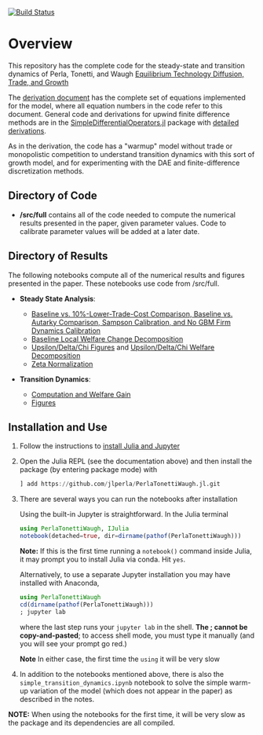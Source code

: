 [![Build Status](https://travis-ci.com/jlperla/PerlaTonettiWaugh.jl.svg?token=G6ge79qYLosYiRGJBp1G&branch=master)](https://travis-ci.com/jlperla/PerlaTonettiWaugh.jl)

# Overview

This repository has the complete code for the steady-state and transition dynamics of Perla, Tonetti, and Waugh [Equilibrium Technology Diffusion, Trade, and Growth](http://christophertonetti.com/files/papers/PerlaTonettiWaugh_DiffusionTradeAndGrowth.pdf)

The [derivation document](/docs/numerical_algorithm.pdf) has the complete set of equations implemented for the model, where all equation numbers in the code refer to this document.  General code and derivations for upwind finite difference methods are in the [SimpleDifferentialOperators.jl](https://github.com/QuantEcon/SimpleDifferentialOperators.jl) package with [detailed derivations](https://github.com/QuantEcon/SimpleDifferentialOperators.jl/releases/download/dev/discretized-differential-operator-derivation.pdf).

As in the derivation, the code has a "warmup" model without trade or monopolistic competition to understand transition dynamics with this sort of growth model, and for experimenting with the DAE and finite-difference discretization methods.

## Directory of Code
* **/src/full** contains all of the code needed to compute the numerical results presented in the paper, given parameter values. Code to calibrate parameter values will be added at a later date.

## Directory of Results
The following notebooks compute all of the numerical results and figures presented in the paper. These notebooks use code from /src/full.

* **Steady State Analysis**:
    * [Baseline vs. 10%-Lower-Trade-Cost Comparison, Baseline vs. Autarky Comparison, Sampson Calibration, and No GBM Firm Dynamics Calibration](SteadyState.ipynb)
    * [Baseline Local Welfare Change Decomposition](WelfareChangeDecomposition.ipynb)
    * [Upsilon/Delta/Chi Figures](ChiUpsilonDeltaFigures.ipynb) and [Upsilon/Delta/Chi Welfare Decomposition](ChiUpsilonDelta.ipynb)
    * [Zeta Normalization](ZetaNormalization.ipynb)

* **Transition Dynamics**:
    * [Computation and Welfare Gain](TransitionDynamics.ipynb)
    * [Figures](TransitionDynamicsFigures.ipynb)

## Installation and Use

1. Follow the instructions to [install Julia and Jupyter](https://lectures.quantecon.org/jl/getting_started.html)

2. Open the Julia REPL (see the documentation above) and then install the package (by entering package mode) with

    ```julia
    ] add https://github.com/jlperla/PerlaTonettiWaugh.jl.git
    ```

3. There are several ways you can run the notebooks after installation

    Using the built-in Jupyter is straightforward.  In the Julia terminal
    ```julia
    using PerlaTonettiWaugh, IJulia
    notebook(detached=true, dir=dirname(pathof(PerlaTonettiWaugh)))
    ```

   **Note:** If this is the first time running a `notebook()` command inside Julia, it may prompt you to install Julia via conda. Hit `yes`. 

    Alternatively, to use a separate Jupyter installation you may have installed with Anaconda,
    ```julia
    using PerlaTonettiWaugh
    cd(dirname(pathof(PerlaTonettiWaugh)))
    ; jupyter lab
    ```
    where the last step runs your `jupyter lab` in the shell. **The ; cannot be copy-and-pasted**; to access shell mode, you must type it manually (and you will see your prompt go red.)

    **Note** In either case, the first time the `using` it will be very slow

4. In addition to the notebooks mentioned above, there is also the `simple_transition_dynamics.ipynb` notebook to solve the simple warm-up variation of the model (which does not appear in the paper) as described in the notes.

**NOTE:** When using the notebooks for the first time, it will be very slow as the package and its dependencies are all compiled.
